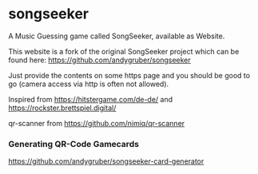 # songseeker
A Music Guessing game called SongSeeker, available as Website.

This website is a fork of the original SongSeeker project which can be found here: https://github.com/andygruber/songseeker

Just provide the contents on some https page and you should be good to go (camera access via http is often not allowed).

Inspired from https://hitstergame.com/de-de/ and https://rockster.brettspiel.digital/

qr-scanner from https://github.com/nimiq/qr-scanner

### Generating QR-Code Gamecards

https://github.com/andygruber/songseeker-card-generator
